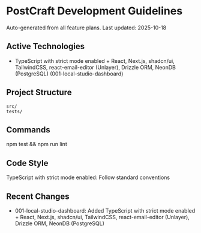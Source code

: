 # PostCraft Development Guidelines

Auto-generated from all feature plans. Last updated: 2025-10-18

## Active Technologies
- TypeScript with strict mode enabled + React, Next.js, shadcn/ui, TailwindCSS, react-email-editor (Unlayer), Drizzle ORM, NeonDB (PostgreSQL) (001-local-studio-dashboard)

## Project Structure
```
src/
tests/
```

## Commands
npm test && npm run lint

## Code Style
TypeScript with strict mode enabled: Follow standard conventions

## Recent Changes
- 001-local-studio-dashboard: Added TypeScript with strict mode enabled + React, Next.js, shadcn/ui, TailwindCSS, react-email-editor (Unlayer), Drizzle ORM, NeonDB (PostgreSQL)

<!-- MANUAL ADDITIONS START -->
<!-- MANUAL ADDITIONS END -->
